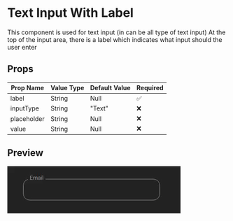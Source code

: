 # Text Input With Label

This component is used for text input (in can be all type of text input)
At the top of the input area, there is a label which indicates what input should the user enter

## Props

| Prop Name     | Value Type    | Default Value | Required      |
| ------------- | ------------- | ------------- | ------------- |
| label         | String        | Null          | ✅            |
| inputType     | String        | "Text"        | ❌            |
| placeholder   | String        | Null          | ❌            |
| value         | String        | Null          | ❌            |

## Preview

![component preview](./Text%20Input%20With%20Label.gif)